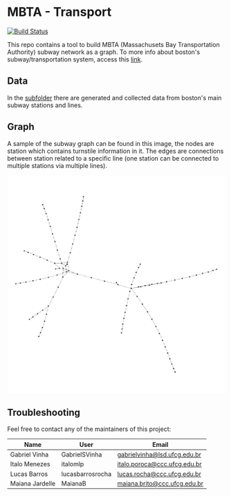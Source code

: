# MBTA - Transport

[![Build Status](https://travis-ci.com/GabrielSVinha/ap-teoria-dos-grafos.svg?branch=master)](https://travis-ci.com/GabrielSVinha/ap-teoria-dos-grafos)

This repo contains a tool to build MBTA (Massachusets Bay Transportation Authority) subway network as a graph. To more info about boston's subway/transportation system, access this [link](https://www.mbta.com/).

## Data

In the [subfolder](data/) there are generated and collected data from boston's main subway stations and lines.

## Graph

A sample of the subway graph can be found in this image, the nodes are station which contains turnstile information in it. The edges are connections between station related to a specific line (one station can be connected to multiple stations via multiple lines).

![graph](img/mbta.png)

## Troubleshooting

Feel free to contact any of the maintainers of this project:

|Name|User|Email|
|---|---|---|
|Gabriel Vinha|GabrielSVinha|gabrielvinha@lsd.ufcg.edu.br|
|Italo Menezes|italomlp|italo.poroca@ccc.ufcg.edu.br|
|Lucas Barros|lucasbarrosrocha|lucas.rocha@ccc.ufcg.edu.br|
|Maiana Jardelle|MaianaB|maiana.brito@ccc.ufcg.edu.br|


